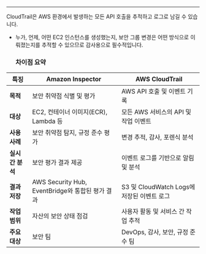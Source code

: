 

---

CloudTrail은 AWS 환경에서 발생하는 모든 API 호출을 추적하고 로그로 남길 수 있습니다.  
- 누가, 언제, 어떤 EC2 인스턴스를 생성했는지, 보안 그룹 변경은 어떤 방식으로 이뤄졌는지를 추적할 수 있으므로 감사용으로 필수적입니다.
  
  ### 차이점 요약

|**특징**|**Amazon Inspector**|**AWS CloudTrail**|
|---|---|---|
|**목적**|보안 취약점 식별 및 평가|AWS API 호출 및 이벤트 기록|
|**대상**|EC2, 컨테이너 이미지(ECR), Lambda 등|모든 AWS 서비스의 API 및 작업 이벤트|
|**사용 사례**|보안 취약점 탐지, 규정 준수 평가|변경 추적, 감사, 포렌식 분석|
|**실시간 분석**|보안 평가 결과 제공|이벤트 로그를 기반으로 알림 및 분석|
|**결과 저장**|AWS Security Hub, EventBridge와 통합된 평가 결과|S3 및 CloudWatch Logs에 저장된 이벤트 로그|
|**작업 범위**|자산의 보안 상태 점검|사용자 활동 및 서비스 간 작업 추적|
|**주요 대상**|보안 팀|DevOps, 감사, 보안, 규정 준수 팀|